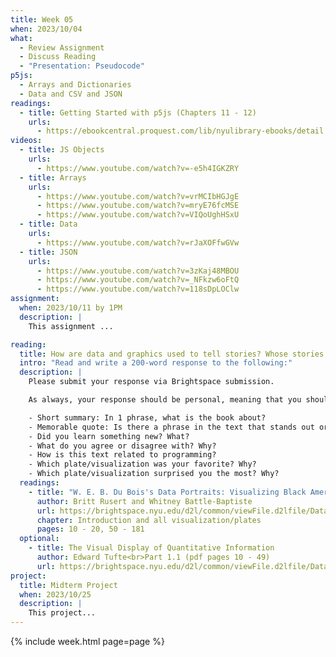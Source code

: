 ```yaml
---
title: Week 05
when: 2023/10/04
what:
  - Review Assignment
  - Discuss Reading
  - "Presentation: Pseudocode"
p5js:
  - Arrays and Dictionaries
  - Data and CSV and JSON
readings:
  - title: Getting Started with p5js (Chapters 11 - 12)
    urls:
      - https://ebookcentral.proquest.com/lib/nyulibrary-ebooks/detail.action?docID=4333728
videos:
  - title: JS Objects
    urls:
      - https://www.youtube.com/watch?v=-e5h4IGKZRY
  - title: Arrays
    urls:
      - https://www.youtube.com/watch?v=vrMCIbHGJgE
      - https://www.youtube.com/watch?v=mryE76fcMSE
      - https://www.youtube.com/watch?v=VIQoUghHSxU
  - title: Data
    urls:
      - https://www.youtube.com/watch?v=rJaXOFfwGVw
  - title: JSON
    urls:
      - https://www.youtube.com/watch?v=3zKaj48MBOU
      - https://www.youtube.com/watch?v=_NFkzw6oFtQ
      - https://www.youtube.com/watch?v=118sDpLOClw
assignment:
  when: 2023/10/11 by 1PM
  description: |
    This assignment ...

reading: 
  title: How are data and graphics used to tell stories? Whose stories do they tell?
  intro: "Read and write a 200-word response to the following:"
  description: |
    Please submit your response via Brightspace submission.

    As always, your response should be personal, meaning that you should be expressing your views and opinions about the text and not just summarizing it. You can use the following rubric to guide your response:

    - Short summary: In 1 phrase, what is the book about?
    - Memorable quote: Is there a phrase in the text that stands out or captures the main idea of the text?
    - Did you learn something new? What?
    - What do you agree or disagree with? Why?
    - How is this text related to programming?
    - Which plate/visualization was your favorite? Why?
    - Which plate/visualization surprised you the most? Why?
  readings:
    - title: "W. E. B. Du Bois's Data Portraits: Visualizing Black America"
      author: Britt Rusert and Whitney Battle-Baptiste
      url: https://brightspace.nyu.edu/d2l/common/viewFile.d2lfile/Database/MTkyMDM2MjQ/battle-baptiste_web-du-bois-data-portraits.pdf?ou=312200
      chapter: Introduction and all visualization/plates
      pages: 10 - 20, 50 - 181
  optional:
    - title: The Visual Display of Quantitative Information
      author: Edward Tufte<br>Part 1.1 (pdf pages 10 - 49)
      url: https://brightspace.nyu.edu/d2l/common/viewFile.d2lfile/Database/MTkyMDM2MjU/tufte_visual-display-quantitative-information.pdf?ou=312200
project:
  title: Midterm Project
  when: 2023/10/25
  description: |
    This project...
---
```

{% include week.html page=page %}
